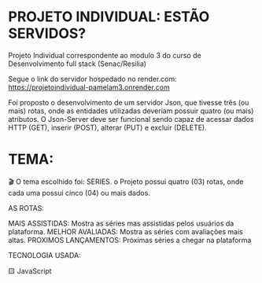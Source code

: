 # PROJETO INDIVIDUAL: ESTÃO SERVIDOS? 

Projeto Individual correspondente ao modulo 3 do curso de Desenvolvimento full stack (Senac/Resilia)

Segue o link do servidor hospedado no render.com: https://projetoindividual-pamelam3.onrender.com

Foi proposto o desenvolvimento de um servidor Json,  que tivesse três (ou mais) rotas, onde as entidades utilizadas deveriam possuir quatro (ou mais) atributos. O Json-Server deve ser funcional sendo capaz de acessar dados HTTP (GET), inserir (POST), alterar (PUT) e excluir (DELETE).

# TEMA:
🎬 O tema escolhido foi: SERIES. o Projeto possui quatro (03) rotas, onde cada uma possui cinco (04) ou mais dados.


AS ROTAS:

MAIS ASSISTIDAS: Mostra as séries mas assistidas pelos usuários da plataforma.
MELHOR AVALIADAS: Mostra as séries com avaliações mais altas.
PROXIMOS LANÇAMENTOS: Próximas séries a chegar na plataforma


TECNOLOGIA USADA:

🟨 JavaScript


